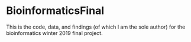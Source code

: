 # BioinformaticsFinal
This is the code, data, and findings (of which I am the sole author) for the bioinformatics winter 2019 final project.
